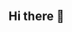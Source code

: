 ## Hi there 👋

<!--
**EnggyP/EnggyP** is a ✨ _special_ ✨ repository because its `README.md` (this file) appears on your GitHub profile.

Here are some ideas to get you started:

- 🔭 I’m currently working on ...
- 🌱 I’m currently learning ...
- 👩‍🎨 I enjoy painting and drawing in my free time
- 🎀 I am the youngest of 3 and oldest of 1
- 🌷 I love flowers, especially tulips
- 😄 Pronouns: She/her
-  Fun fact: I love to bake when nobody is in the kitchen because I feel stressed if others are in the kitchen as well. 
-->
